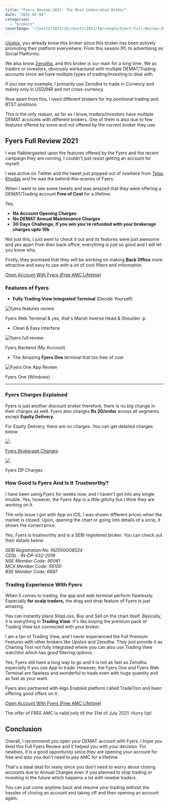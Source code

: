 ```yaml
---
title: "Fyers Review 2021: The Most Underrated Broker"
date: "2021-07-04"
categories: 
  - "brokers"
coverImage: "//posts/2021/16//posts/2021/16/images/Fyers-Full-Review-2021.png"
---
```


[Upstox](https://sastaeinstein.com/upstox-review/), you already know this broker since this broker has been actively promoting their platform everywhere. From this season IPL to advertising on Social Platforms.

We also know [Zerodha](https://sastaeinstein.com/zerodha-full-review-is-it-really-the-1-broker-in-india/), and this broker is our main for a long time. We as traders or investors, obviously workaround with multiple DEMAT/Trading accounts since we have multiple types of trading/investing to deal with.

If you see my example, I primarily use Zerodha to trade in Currency and mainly only in USD/INR and not cross-currency.

Now apart from this, I need different brokers for my positional trading and BTST positions.

This is the only reason, as far as I know, traders/investors have multiple DEMAT accounts with different brokers. One of them is also due to few features offered by some and not offered by the current broker they use.

## Fyers Full Review 2021

I was flabbergasted upon the features offered by the Fyers and the recent campaign they are running, I couldn't just resist getting an account for myself.

I was active on Twitter and the tweet just popped out of nowhere from [Tejas Khoday](https://twitter.com/tejaskhoda) and he was the behind-the-scenes of Fyers.

When I went to see some tweets and was amazed that they were offering a DEMAT/Trading account **Free of Cost** for a lifetime.

Yes,

- **No Account Opening Charges**
- **No DEMAT Annual Maintenance Charges**
- **30 Days Challenge, If you win you're refunded with your brokerage charges upto 10k**

Not just this, I just went to check it out and its features were just awesome and yes apart from their back office, everything is just so good and I will let you know why.

Firstly, they promised that they will be working on making **Back Office** more attractive and easy to use with a lot of cool filters and information.

[Open Account With Fyers (Free AMC Lifetime)](https://open-account.fyers.in/?id=XM03764)

### Features of Fyers

- **Fully Trading View Integrated Terminal** (Decide Yourself)

![fyers features review](/posts/2021/16/images/image-1024x500.png)

Fyers Web Terminal & yes, that's Maruti Inverse Head & Shoulder :p

- Clean & Easy Interface  
    

![fyers full review](/posts/2021/16/images/image-1-1024x494.png)

Fyers Backend (My Account)

- The Amazing **Fyers One** terminal that too free of cost

![Fyers One App Review](/posts/2021/16/images/image-2-1024x538.png)

Fyers One (Windows)

* * *

### Fyers Charges Explained

Fyers is just another discount broker therefore, there is no big change in their charges as well. Fyers also charges **Rs 20/order** across all segments except **Equity Delivery**.

For Equity Delivery, there are no charges. You can get detailed charges below

![](/posts/2021/16/images/image-3.png)

[Fyers Brokerage Charges](https://fyers.in/pricing/)

![](/posts/2021/16/images/image-4-1024x254.png)

Fyers DP Charges

### How Good Is Fyers And Is It Trustworthy?

I have been using Fyers for weeks now, and I haven't got into any single trouble. Yes, however, the Fyers App is a little glitchy but I think they are working on it.

The only issue I got with App on iOS, I was shown different prices when the market is closed. Upon, opening the chart or going into details of a scrip, it shows the correct price.

Yes, Fyers is trustworthy and is a SEBI registered broker. You can check out their details below

_SEBI Registration No: INZ000008524  
CDSL : IN-DP-432-2019  
NSE Member Code: 90061  
MCX Member Code: 56100  
BSE Member Code: 6697_

### Trading Experience With Fyers

When it comes to trading, the app and web terminal perform flawlessly. Especially **for scalp traders,** the drag and drop feature of Fyers is just amazing.

You can instantly place StopLoss, Buy and Sell on the chart itself. Basically, it is everything in **Trading View.** It's like buying the premium pack of Trading View but connected with your broker.

I am a fan of Trading View, and I never experienced the Full Premium Features with other brokers like Upstox and Zerodha. They just provide it as Charting Tool not fully integrated where you can also use Trading View watchlist which has good filtering options.

Yes, Fyers still have a long way to go and it is not as fast as Zerodha especially if you use App to trade. However, the Fyers One and Fyers Web Terminal are flawless and wonderful to trade even with huge quantity and as fast as your want.

Fyers also partnered with Algo Enabled platform called TradeTron and been offering good offers on it.

[Open Account With Fyers (Free AMC Lifetime)](https://open-account.fyers.in/?id=XM03764)

The offer of FREE AMC is valid only till the 31st of July 2021. Hurry Up!

## Conclusion

Overall, I recommend you open your DEMAT account with Fyers. I hope you liked this Full Fyers Review and it helped you with your decision. For newbies, it is a good opportunity since they are opening your account for free and also you don't need to pay AMC for a lifetime.

That's a steal deal for many since you don't need to worry about closing accounts due to Annual Charges even if you planned to stop trading or investing in the future which happens a lot with newbie traders.

You can just come anytime back and resume your trading without the hassles of closing an account and taking off and then opening an account again.
